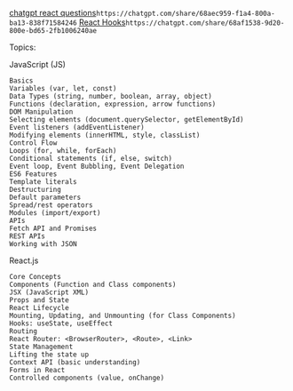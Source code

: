 [ chatgpt react questions](https://chatgpt.com/share/68aec959-f1a4-800a-ba13-838f71584246)`https://chatgpt.com/share/68aec959-f1a4-800a-ba13-838f71584246`
[React Hooks](https://chatgpt.com/share/68af1538-9d20-800e-bd65-2fb1006240ae)`https://chatgpt.com/share/68af1538-9d20-800e-bd65-2fb1006240ae`

Topics:

JavaScript (JS)

    Basics
    Variables (var, let, const)
    Data Types (string, number, boolean, array, object)
    Functions (declaration, expression, arrow functions)
    DOM Manipulation
    Selecting elements (document.querySelector, getElementById)
    Event listeners (addEventListener)
    Modifying elements (innerHTML, style, classList)
    Control Flow
    Loops (for, while, forEach)
    Conditional statements (if, else, switch)
    Event loop, Event Bubbling, Event Delegation
    ES6 Features
    Template literals
    Destructuring
    Default parameters
    Spread/rest operators
    Modules (import/export)
    APIs
    Fetch API and Promises
    REST APIs
    Working with JSON

React.js

    Core Concepts
    Components (Function and Class components)
    JSX (JavaScript XML)
    Props and State
    React Lifecycle
    Mounting, Updating, and Unmounting (for Class Components)
    Hooks: useState, useEffect
    Routing
    React Router: <BrowserRouter>, <Route>, <Link>
    State Management
    Lifting the state up
    Context API (basic understanding)
    Forms in React
    Controlled components (value, onChange)
